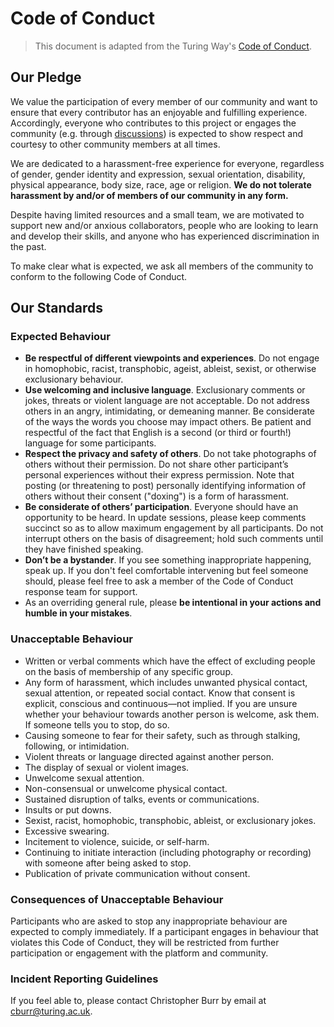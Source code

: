 # Code of Conduct

> This document is adapted from the Turing Way's [Code of Conduct](https://github.com/alan-turing-institute/the-turing-way/blob/main/CODE_OF_CONDUCT.md).

## Our Pledge

We value the participation of every member of our community and want to ensure that every contributor has an enjoyable and fulfilling experience. Accordingly, everyone who contributes to this project or engages the community (e.g. through [discussions](https://github.com/alan-turing-institute/AssurancePlatform/discussions)) is expected to show respect and courtesy to other community members at all times.

We are dedicated to a harassment-free experience for everyone, regardless of gender, gender identity and expression, sexual orientation, disability, physical appearance, body size, race, age or religion.
**We do not tolerate harassment by and/or of members of our community in any form.**

Despite having limited resources and a small team, we are motivated to support new and/or anxious collaborators, people who are looking to learn and develop their skills, and anyone who has experienced discrimination in the past.

To make clear what is expected, we ask all members of the community to conform to the following Code of Conduct.

## Our Standards

### Expected Behaviour

- **Be respectful of different viewpoints and experiences**. Do not engage in homophobic, racist, transphobic, ageist, ableist, sexist, or otherwise exclusionary behaviour.
- **Use welcoming and inclusive language**. Exclusionary comments or jokes, threats or violent language are not acceptable. Do not address others in an angry, intimidating, or demeaning manner. Be considerate of the ways the words you choose may impact others. Be patient and respectful of the fact that English is a second (or third or fourth!) language for some participants.
- **Respect the privacy and safety of others**. Do not take photographs of others without their permission. Do not share other participant’s personal experiences without their express permission. Note that posting (or threatening to post) personally identifying information of others without their consent ("doxing") is a form of harassment.
- **Be considerate of others’ participation**. Everyone should have an opportunity to be heard. In update sessions, please keep comments succinct so as to allow maximum engagement by all participants. Do not interrupt others on the basis of disagreement; hold such comments until they have finished speaking.
- **Don’t be a bystander**. If you see something inappropriate happening, speak up. If you don't feel comfortable intervening but feel someone should, please feel free to ask a member of the Code of Conduct response team for support.
- As an overriding general rule, please **be intentional in your actions and humble in your mistakes**.

### Unacceptable Behaviour

- Written or verbal comments which have the effect of excluding people on the basis of membership of any specific group.
- Any form of harassment, which includes unwanted physical contact, sexual attention, or repeated social contact. Know that consent is explicit, conscious and continuous—not implied. If you are unsure whether your behaviour towards another person is welcome, ask them. If someone tells you to stop, do so.
- Causing someone to fear for their safety, such as through stalking, following, or intimidation.
- Violent threats or language directed against another person.
- The display of sexual or violent images.
- Unwelcome sexual attention.
- Non-consensual or unwelcome physical contact.
- Sustained disruption of talks, events or communications.
- Insults or put downs.
- Sexist, racist, homophobic, transphobic, ableist, or exclusionary jokes.
- Excessive swearing.
- Incitement to violence, suicide, or self-harm.
- Continuing to initiate interaction (including photography or recording) with someone after being asked to stop.
- Publication of private communication without consent.

### Consequences of Unacceptable Behaviour

Participants who are asked to stop any inappropriate behaviour are expected to comply immediately.
If a participant engages in behaviour that violates this Code of Conduct, they will be restricted from further participation or engagement with the platform and community.

### Incident Reporting Guidelines

If you feel able to, please contact Christopher Burr by email at [cburr@turing.ac.uk](mailto:cburrr@turing.ac.uk).
